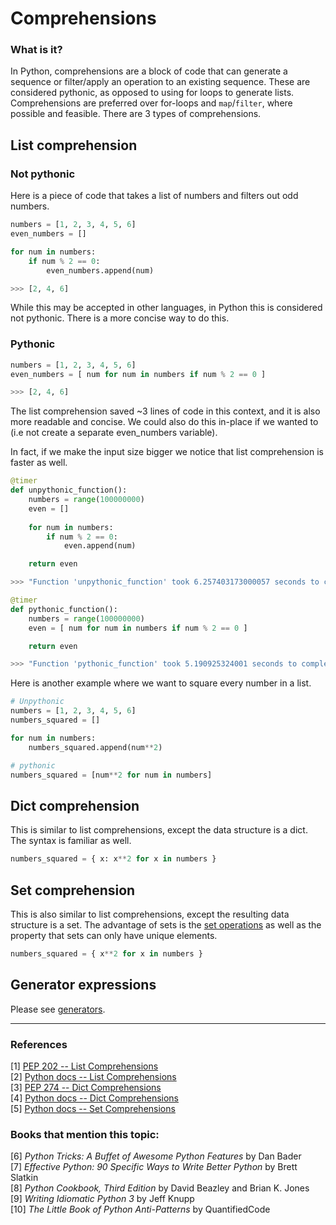 # Comprehensions

### What is it?
In Python, comprehensions are a block of code that can generate a sequence or filter/apply an operation to an existing sequence. These are considered pythonic, as opposed to using for loops to generate lists. Comprehensions are preferred over for-loops and `map`/`filter`, where possible and feasible. There are 3 types of comprehensions. 

## List comprehension

### Not pythonic
Here is a piece of code that takes a list of numbers and filters out odd numbers. 

```py
numbers = [1, 2, 3, 4, 5, 6]
even_numbers = []

for num in numbers:
    if num % 2 == 0:
        even_numbers.append(num)

>>> [2, 4, 6]
```

While this may be accepted in other languages, in Python this is considered not pythonic. There is a more concise way to do this.

### Pythonic


```py
numbers = [1, 2, 3, 4, 5, 6]
even_numbers = [ num for num in numbers if num % 2 == 0 ]

>>> [2, 4, 6]
```

The list comprehension saved ~3 lines of code in this context, and it is also more readable and concise. We could also do this in-place if we wanted to (i.e not create a separate even_numbers variable).

In fact, if we make the input size bigger we notice that list comprehension is faster as well.

```py
@timer
def unpythonic_function():
    numbers = range(100000000)
    even = []
    
    for num in numbers:
        if num % 2 == 0:
            even.append(num)

    return even

>>> "Function 'unpythonic_function' took 6.257403173000057 seconds to complete."

@timer
def pythonic_function():
    numbers = range(100000000)
    even = [ num for num in numbers if num % 2 == 0 ]

    return even

>>> "Function 'pythonic_function' took 5.190925324001 seconds to complete."
```

Here is another example where we want to square every number in a list.

```py
# Unpythonic
numbers = [1, 2, 3, 4, 5, 6]
numbers_squared = []

for num in numbers:
    numbers_squared.append(num**2)

# pythonic
numbers_squared = [num**2 for num in numbers]

```

## Dict comprehension

This is similar to list comprehensions, except the data structure is a dict. The syntax is familiar as well.

```py
numbers_squared = { x: x**2 for x in numbers }
```

## Set comprehension
This is also similar to list comprehensions, except the resulting data structure is a set. The advantage of sets is the [set operations](sets.md) as well as the property that sets can only have unique elements.

```py
numbers_squared = { x**2 for x in numbers }
```

## Generator expressions

Please see [generators](generators.md).

---

### References

[1] [PEP 202 -- List Comprehensions](https://www.python.org/dev/peps/pep-0202/)  
[2] [Python docs -- List Comprehensions](https://docs.python.org/3/tutorial/datastructures.html#list-comprehensions)  
[3] [PEP 274 -- Dict Comprehensions](https://www.python.org/dev/peps/pep-0274/)  
[4] [Python docs -- Dict Comprehensions](https://docs.python.org/3/tutorial/datastructures.html#dictionaries)  
[5] [Python docs -- Set Comprehensions](https://docs.python.org/3/tutorial/datastructures.html#dictionaries)  

### Books that mention this topic:
[6] *Python Tricks: A Buffet of Awesome Python Features* by Dan Bader  
[7] *Effective Python: 90 Specific Ways to Write Better Python* by Brett Slatkin  
[8] *Python Cookbook, Third Edition* by David Beazley and Brian K. Jones  
[9] *Writing Idiomatic Python 3* by Jeff Knupp  
[10] *The Little Book of Python Anti-Patterns* by QuantifiedCode  